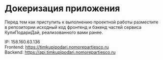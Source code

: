 # Докеризация приложения

Перед тем как приступить к выполнению проектной работы разместите в репозитории исходный код фронтенд и бэкенд частей сервиса КупиПодариДай, реализованного вами ранее. 

IP: 158.160.63.136  
Frontend: https://timkupipodari.nomorepartiesco.ru  
Backend: https://api.timkupipodari.nomorepartiesco.ru  